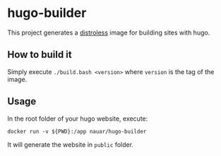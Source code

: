 # hugo-builder

This project generates a [distroless](https://github.com/GoogleContainerTools/distroless) image for building sites with hugo.

## How to build it

Simply execute `./build.bash <version>` where `version` is the tag of the image.

## Usage

In the root folder of your hugo website, execute:

```
docker run -v ${PWD}:/app nauar/hugo-builder
```

It will generate the website in `public` folder.
